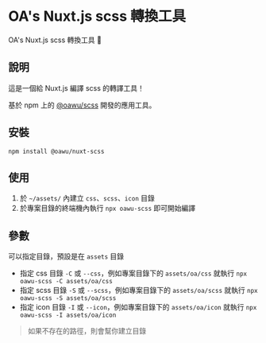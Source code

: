 # OA's Nuxt.js scss 轉換工具

OA's Nuxt.js scss 轉換工具 🔺


## 說明
這是一個給 Nuxt.js 編譯 scss 的轉譯工具！

基於 npm 上的 [@oawu/scss](https://www.npmjs.com/package/@oawu/scss) 開發的應用工具。

## 安裝

```shell
npm install @oawu/nuxt-scss
```

## 使用

1. 於 `~/assets/` 內建立 `css`、`scss`、`icon` 目錄
2. 於專案目錄的終端機內執行 `npx oawu-scss` 即可開始編譯

## 參數

可以指定目錄，預設是在 `assets` 目錄
* 指定 css 目錄 `-C` 或 `--css`，例如專案目錄下的 `assets/oa/css` 就執行 `npx oawu-scss -C assets/oa/css`
* 指定 scss 目錄 `-S` 或 `--scss`，例如專案目錄下的 `assets/oa/scss` 就執行 `npx oawu-scss -S assets/oa/scss`
* 指定 icon 目錄 `-I` 或 `--icon`，例如專案目錄下的 `assets/oa/icon` 就執行 `npx oawu-scss -I assets/oa/icon`

> 如果不存在的路徑，則會幫你建立目錄
